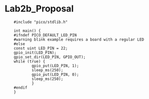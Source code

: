 # Lab2b_Proposal

        #include "pico/stdlib.h"

        int main() {
        #ifndef PICO_DEFAULT_LED_PIN
        #warning blink example requires a board with a regular LED
        #else
        const uint LED_PIN = 22;
        gpio_init(LED_PIN);
        gpio_set_dir(LED_PIN, GPIO_OUT);
        while (true) {
                gpio_put(LED_PIN, 1);
                sleep_ms(250);
                gpio_put(LED_PIN, 0);
                sleep_ms(250);
                }
        #endif
        }
